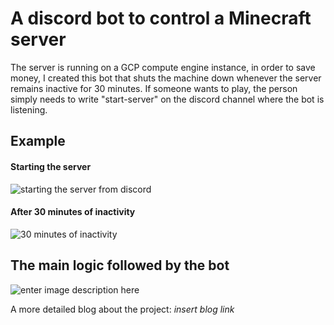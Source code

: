 # A discord bot to control a Minecraft server

The server is running on a GCP compute engine instance, in order to save money, I created this bot that shuts the machine down whenever the server remains inactive for 30 minutes. If someone wants to play, the person simply needs to write "start-server" on the discord channel where the bot is listening.

## Example

#### Starting the server
![starting the server from discord](https://admin.francisco-calixto.com/static/start_server.png)


#### After 30 minutes of inactivity
![30 minutes of inactivity](https://admin.francisco-calixto.com/static/shut_down.png)

## The main logic followed by the bot

![enter image description here](https://admin.francisco-calixto.com/static/server_bot_discord_logic.svg)

A more detailed blog about the project: _insert blog link_
